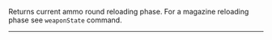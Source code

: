 Returns current ammo round reloading phase. For a magazine reloading phase see `weaponState` command.


---
